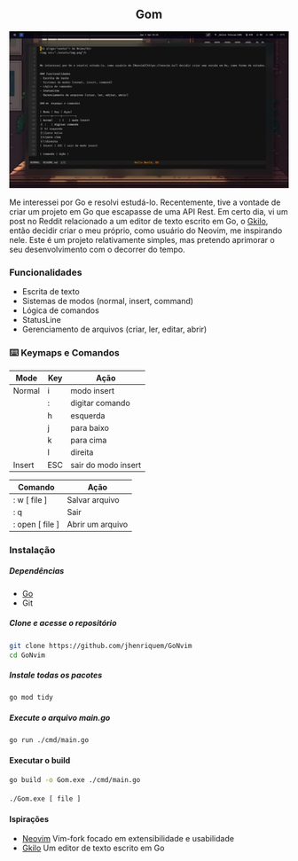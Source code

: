 <h2 align="center"> Gom</h2>
<img src="./assets/img.png"/>

Me interessei por Go e resolvi estudá-lo. Recentemente, tive a vontade de criar um projeto em Go que escapasse de uma API Rest.
Em certo dia, vi um post no Reddit relacionado a um editor de texto escrito em Go, o [Gkilo](https://github.com/vcnovaes/gkilo), então decidir criar o meu próprio, como usuário do Neovim, me inspirando nele. Este é um projeto relativamente simples, mas pretendo aprimorar o seu desenvolvimento com o decorrer do tempo.


### Funcionalidades
- Escrita de texto
- Sistemas de modos (normal, insert, command)
- Lógica de comandos
- StatusLine 
- Gerenciamento de arquivos (criar, ler, editar, abrir)

### ⌨️ Keymaps e Comandos  

| Mode | Key | Ação|
|------|-----|--------|
| Normal    | i   | modo insert  
|| :   | digitar comando  
|| h| esquerda
||j|para baixo
||k|para cima
||l|direita
| Insert | ESC | sair do modo insert

| Comando | Ação | 
|-----------|----|
| : w [ file ]| Salvar arquivo |
| : q| Sair|
|: open [ file ]| Abrir um arquivo |

### Instalação

##### Dependências
- [Go](https://go.dev/)
- Git


##### Clone e acesse o repositório 
```bash
git clone https://github.com/jhenriquem/GoNvim
cd GoNvim
```

##### Instale todas os pacotes
```bash
go mod tidy
```
##### Execute o arquivo main.go
```bash
go run ./cmd/main.go
```
#### Executar o build 
```bash
go build -o Gom.exe ./cmd/main.go

./Gom.exe [ file ]
```

#### Ispirações
- [Neovim](https://github.com/neovim/neovim) Vim-fork focado em extensibilidade e usabilidade
- [Gkilo](https://github.com/vcnovaes/gkilo) Um editor de texto escrito em Go
